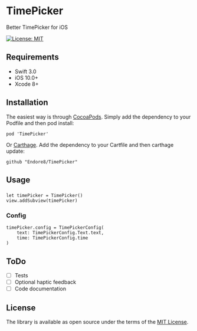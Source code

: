 # TimePicker

Better TimePicker for iOS

[![License: MIT](https://img.shields.io/badge/License-MIT-yellow.svg)](https://opensource.org/licenses/MIT)

## Requirements

- Swift 3.0
- iOS 10.0+
- Xcode 8+

## Installation

The easiest way is through [CocoaPods](https://cocoapods.org). Simply add the dependency to your Podfile and then pod install:

```
pod 'TimePicker'
```

Or [Carthage](https://github.com/Carthage/Carthage). Add the dependency to your Cartfile and then carthage update:

```
github "Endore8/TimePicker"
```

## Usage

### 

```
let timePicker = TimePicker()
view.addSubview(timePicker)
```

### Config

```
timePicker.config = TimePickerConfig(
    text: TimePickerConfig.Text.text,
    time: TimePickerConfig.time
)
```

## ToDo

- [ ] Tests
- [ ] Optional haptic feedback
- [ ] Code documentation

## License

The library is available as open source under the terms of the [MIT License](https://opensource.org/licenses/MIT).
